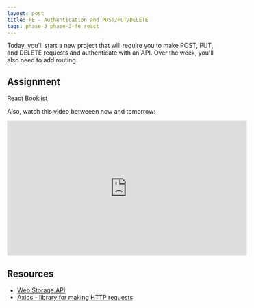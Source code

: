 ```yaml
---
layout: post
title: FE - Authentication and POST/PUT/DELETE
tags: phase-3 phase-3-fe react
---
```


Today, you'll start a new project that will require you to make POST, PUT, and DELETE requests and authenticate with an API. Over the week, you'll also need to add routing.

## Assignment

[React Booklist](https://classroom.github.com/a/vQQEITQo)

Also, watch this video betweeen now and tomorrow:

<iframe width="560" height="315" src="https://www.youtube.com/embed/Law7wfdg_ls" frameborder="0" allow="accelerometer; autoplay; encrypted-media; gyroscope; picture-in-picture" allowfullscreen></iframe>

## Resources

- [Web Storage API](https://developer.mozilla.org/en-US/docs/Web/API/Web_Storage_API)
- [Axios - library for making HTTP requests](https://github.com/axios/axios)
